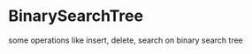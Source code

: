 BinarySearchTree
================

some operations like insert, delete, search on binary search tree
